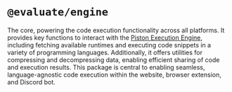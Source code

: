 # `@evaluate/engine`

The core, powering the code execution functionality across all platforms. It provides key functions to interact with the [Piston Execution Engine](https://github.com/engineer-man/piston), including fetching available runtimes and executing code snippets in a variety of programming languages. Additionally, it offers utilities for compressing and decompressing data, enabling efficient sharing of code and execution results. This package is central to enabling seamless, language-agnostic code execution within the website, browser extension, and Discord bot.
